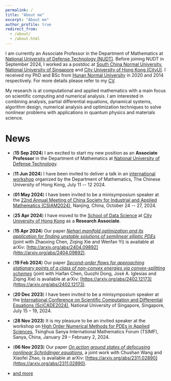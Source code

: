 ```yaml
---
permalink: /
title: "About me"
excerpt: "About me"
author_profile: true
redirect_from: 
  - /about/
  - /about.html
---
```



<!-- About Me -->
<!-- ====== -->


I am currently an Associate Professor in the Department of Mathematics at [National University of Defense Technology (NUDT)](https://english.nudt.edu.cn/). Before joining NUDT in September 2024, I worked as a postdoc at [South China Normal University](https://www.scnu.edu.cn), [National University of Singapore](https://nus.edu.sg) and [City University of Hong Kong (CityU)](https://www.cityu.edu.hk). I received my PhD and BSc from [Hunan Normal University](https://www.hunnu.edu.cn) in 2020 and 2014 respectively. For more details please refer to my [CV](https://matwliu.github.io/cv).


<!-- I am currently a Research Associate at the [School of Data Science](https://www.sdsc.cityu.edu.hk), [City University of Hong Kong (CityU)](https://www.cityu.edu.hk). Before joining CityU in April 2024, I worked as a postdoc at [National University of Singapore](https://nus.edu.sg) and [South China Normal University](https://www.scnu.edu.cn). I received my PhD and BSc from [Hunan Normal University](https://www.hunnu.edu.cn) in 2020 and 2014 respectively. For more details please refer to my [CV](https://matwliu.github.io/cv). -->

<!-- I am currently a Research Associate in the [School of Data Science](https://www.sdsc.cityu.edu.hk) at [City University of Hong Kong (CityU)](https://www.cityu.edu.hk). Before joining CityU, I was a Research Fellow at [National University of Singapore (NUS)](https://nus.edu.sg) from April 2023 to April 2024 and a Postdoctoral Fellow at [South China Normal University (SCNU)](https://www.scnu.edu.cn) from July 2020 to March 2023 (including a one-year visiting position at NUS from February 2022 to February 2023, which was supported by the International Postdoctoral Exchange Fellowship Program). I received my PhD in 2020 and my BSc in 2014 from [Hunan Normal University](https://www.hunnu.edu.cn). -->

<!-- Before joining CityU, I was a Research Fellow in the [Department of Mathematics](https://www.math.nus.edu.sg) at [National University of Singapore (NUS)](https://nus.edu.sg) and a Postdoctoral Fellow in the [South China Research Center for Applied Mathematics and Interdisciplinary Studies (CAMIS)](http://camis.scnu.edu.cn/) at [South China Normal University](https://www.scnu.edu.cn). I received my PhD in 2020 and my BSc in 2014 from [Hunan Normal University](https://www.hunnu.edu.cn). -->


My research is at computational and applied mathematics with a main focus on scientific computing and numerical analysis. I am interested in combining analysis, partial differential equations, dynamical systems, algorithm design, numerical analysis and optimization techniques to solve nonlinear problems with applications in quantum physics and materials science. 

<!-- My recent research topics include (i) finding multiple saddle points for nonconvex functionals involving nonlinear partial differential equations, and (ii) computing stationary states of Bose-Einstein condensates based on nonlinear Schrödinger/Gross-Pitaevskii equations.  -->


News
======
* (**15 Sep 2024**) I am excited to start my new position as an **Associate Professor** in the Department of Mathematics at [National University of Defense Technology](https://english.nudt.edu.cn/).
* (**11 Jun 2024**) I have been invited to deliver a talk in an [international workshop](https://www.math.cuhk.edu.hk/sites/default/files/research/workshop_on_scientific_computing_and_data_science.pdf) organized by the Department of Mathematics, The Chinese University of Hong Kong, July 11 -- 12 2024.
* (**01 May 2024**) I have been invited to be a minisymposium speaker at the [22nd Annual Meeting of China Society for Industrial and Applied Mathematics (CSIAM2024)](https://meeting.csiam.org.cn/#/2024), Nanjing, China, October 24 -- 27, 2024.
* (**25 Apr 2024**) I have moved to the [School of Data Science](https://www.sdsc.cityu.edu.hk) at [City University of Hong Kong](https://www.cityu.edu.hk) as a **Research Associate**.
* (**15 Apr 2024**) Our paper [_Nehari manifold optimization and its application for finding unstable solutions of semilinear elliptic PDEs_](http://arxiv.org/abs/2404.09892) (joint with Zhaoxing Chen, Ziqing Xie and Wenfan Yi) is available at arXiv: [http://arxiv.org/abs/2404.09892](http://arxiv.org/abs/2404.09892).
* (**19 Feb 2024**) Our paper [_Second-order flows for approaching stationary points of a class of non-convex energies via convex-splitting schemes_](https://arxiv.org/abs/2402.12173) (joint with Haifan Chen, Guozhi Dong, José A. Iglesias and Ziqing Xie) is available at arXiv: [https://arxiv.org/abs/2402.12173](https://arxiv.org/abs/2402.12173).
* (**20 Dec 2023**) I have been invited to be a minisymposium speaker at the [International Conference on Scientific Computation and Differential Equations (SciCADE2024)](https://www.scicade2024.org), National University of Singapore, Singapore, July 15 – 19, 2024.
* (**28 Nov 2023**) It is my pleasure to be an invited speaker at the workshop on [High Order Numerical Methods for PDEs in Applied Sciences](http://www.tsimf.cn/meeting/detail?id=315), Tsinghua Sanya International Mathematics Forum (TSIMF), Sanya, China, January 29 – February 2, 2024.
* (**06 Nov 2023**) Our paper [_On action ground states of defocusing nonlinear Schrödinger equations_](https://arxiv.org/abs/2311.02890), a joint work with Chushan Wang and Xiaofei Zhao, is available at arXiv: [https://arxiv.org/abs/2311.02890](https://arxiv.org/abs/2311.02890).

* [and more](https://matwliu.github.io/news/)




<!-- Education -->
<!-- ====== -->
<!-- * **Ph.D.**, Computational Mathematics, [Hunan Normal University](https://www.hunnu.edu.cn), 2020 <br>  -->
<!--   (Advisor: Professor [Ziqing Xie](https://mc.hunnu.edu.cn/info/1665/4995.htm))  -->
<!-- * **B.Sc.**, Information and Computational Science, [Hunan Normal University](https://www.hunnu.edu.cn), 2014 -->


<!-- Employment -->
<!-- ====== -->
<!-- * **Visiting Scholar**, [Department of Mathematics, National University of Singapore](https://www.math.nus.edu.sg), February 2022 --- present (supported by the International Postdoctoral Exchange Fellowship Program of the Office of China Postdoc Council (OCPC)) -->
<!-- * **Postdoc**, [South China Research Center for Applied Mathematics and Interdisciplinary Studies (CAMIS)](http://camis.scnu.edu.cn/), South China Normal University, October 2020 --- present <br>  -->
<!--   (Mentor: Professor [Weizhu Bao](https://blog.nus.edu.sg/matbwz/)) -->


<!-- Research -->
<!-- ====== -->
<!-- * **Research Area**: Computational and Applied Mathematics, Scientific Computing, Numerical Methods for PDEs, Multiple Solutions of Nonlinear PDEs, Nonconvex Variational Problems, Nonlinear Dispersive PDEs, Bose-Einstein Condensation, Computational Quantum Physics -->
<!-- * [Publication List](https://matwliu.github.io/publications/) -->


<!-- Grants -->
<!-- ====== -->
<!-- * **Principal Investigator**. National Natural Science Foundation of China, No. 12101252, January 2022 --- December 2024 -->
<!-- * **Principal Investigator**. Guangdong Basic and Applied Basic Research Foundation, No. 2022A1515010351, January 2022 --- December 2024 -->

<!-- _The study on regularized numerical methods for nonlinear partial differential equations with singular term_ -->
<!-- _Mathematical theory and numerical methods for quantum droplets_ -->
<!-- * **Participant**. National Natural Science Foundation of China, No. 12171148, January 2022 --- December 2025 (PI: Ziqing Xie), _The study on two types of novel methods for solving multiple solutions of nonlinear PDEs and their applications_ -->
<!-- * **Participant**. National Natural Science Foundation of China, No. 11971007, January 2020 --- December 2023 (PI: Yongjun Yuan), _The study of efficient numerical methods to simulate ground states and dynamics of general spinor Bose-Einstein condensates_ -->



<!-- Awards -->
<!-- ====== -->
<!-- * ... -->
<!-- * Excellent Doctoral Dissertation Award of Hunan Province, 2022 -->
<!-- * International Postdoctoral Exchange Fellowship Program, 2021 -->
<!-- * National Scholarship for Graduate Students, 2015 -->
<!-- * First Prize in National College Student Mathematics Contest (Hunan Division), 2013 -->
<!-- * Second Prize in China Undergraduate Mathematical Contest in Modeling, 2012 -->


